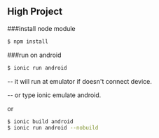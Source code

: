 ## High Project

###install node module
```bash
$ npm install
```
###run on android
```bash
$ ionic run android
```
-- it will run at emulator if doesn't connect device.

-- or type ionic emulate android.

or
```bash
$ ionic build android
$ ionic run android --nobuild
```
